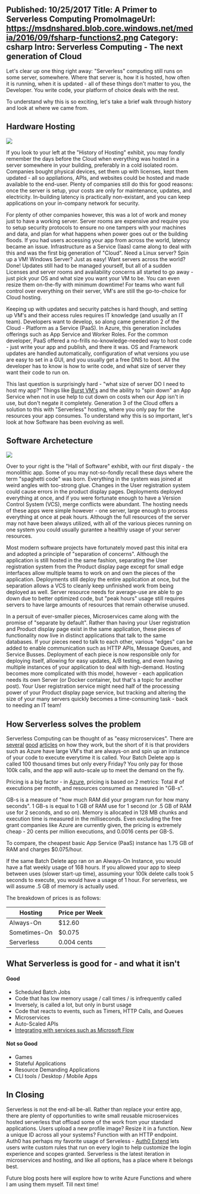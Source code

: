 Published: 10/25/2017
Title: A Primer to Serverless Computing
PromoImageUrl: https://msdnshared.blob.core.windows.net/media/2016/09/fsharp-functions2.png
Category: csharp
Intro: Serverless Computing - The next generation of Cloud
---

Let's clear up one thing right away: "Serverless" computing still runs on some server, somewhere. Where that server is, how it is hosted, how often it is running, when it is updated - all of these things don't matter to you, the Developer. You write code, your platform of choice deals with the rest.

To understand why this is so exciting, let's take a brief walk through history and look at where we came from.

## Hardware Hosting

![](https://stackify.com/wp-content/uploads/2017/05/what-is-function-as-a-service-serverless-architectures-are-here-11196.png)

If you look to your left at the "History of Hosting" exhibit, you may fondly remember the days before the Cloud when everything was hosted in a server somewhere in your building, preferably in a cold isolated room. Companies bought physical devices, set them up with licenses, kept them updated - all so appliations, APIs, and websites could be hosted and made available to the end-user. Plenty of companies still do this for good reasons: once the server is setup, your costs are only for maintenance, updates, and electricity. In-building latency is practically non-existant, and you can keep applications on your in-company network for security.

For plenty of other companies however, this was a lot of work and money just to have a working server. Server rooms are expensive and require you to setup security protocols to ensure no one tampers with your machines and data, and plan for what happens when power goes out or the building floods. If you had users accessing your app from across the world, latency became an issue. Infrastructure as a Service (Iaas) came along to deal with this and was the first big generation of "Cloud". Need a Linux server? Spin up a VM! Windows Server? Just as easy! Want servers across the world? Done! Updates still had to be managed yourself, but all of a sudden Licenses and server rooms and availability concerns all started to go away - just pick your OS and what size you want your VM to be. You can even resize them on-the-fly with minimum downtime! For teams who want full control over everything on their server, VM's are still the go-to-choice for Cloud hosting.

Keeping up with updates and security patches is hard though, and setting up VM's and their access rules requires IT knowledge (and usually an IT team). Developers want to develop, so along came generation 2 of the Cloud - Platform as a Service (PaaS). In Azure, this generation includes offerings such as App Service and Worker Roles. For the common developer, PaaS offered a no-frills no-knowledge-needed way to host code - just write your app and publish, and there it was. OS and Framework updates are handled automatically, configuration of what versions you use are easy to set in a GUI, and you usually get a free DNS to boot. All the developer has to know is how to write code, and what size of server they want their code to run on.

This last question is surprisingly hard - "what size of server DO I need to host my app?" Things like [Burst VM's](https://azure.microsoft.com/en-us/blog/introducing-b-series-our-new-burstable-vm-size/) and the ability to "spin down" an App Service when not in use help to cut down on costs when our App isn't in use, but don't negate it completely. Generation 3 of the Cloud offers a solution to this with "Serverless" hosting, where you only pay for the resources your app consumes. To understand why this is so important, let's look at how Software has been evolving as well.

## Software Archetecture

![](http://usblogs.pwc.com/emerging-technology/wp-content/uploads/2017/02/feature02-figure01.jpg)

Over to your right is the "Hall of Software" exhibit, with our first dispaly - the monolithic app. Some of you may not-so-fondly recall these days where the term "spaghetti code" was born. Everything in the system was joined at weird angles with too-strong glue. Changes in the User registration system could cause errors in the product display pages. Deployments deployed everything at once, and if you were fortunate enough to have a Version Control System (VCS), merge conflicts were abundant. The hosting needs of these apps were simple however - one server, large enough to process everything at once at peak hours. Although the full resources of the server may not have been always utilized, with all of the various pieces running on one system you could usually gurantee a healthly usage of your server resources.

Most modern software projects have fortunately moved past this inital era and adopted a principle of "separation of concerns". Although the application is still hosted in the same fashion, separating the User registration system from the Product display page except for small edge interfaces allow multiple teams to work on and own the pieces of the application. Deployments still deploy the entire application at once, but the separation allows a VCS to cleanly keep unfinished work from being deployed as well. Server resource needs for average-use are able to go down due to better optimized code, but "peak hours" usage still requires servers to have large amounts of resources that remain otherwise unused.

In a persuit of ever-smaller pieces, Microservices came along with the promise of "separate by default". Rather than having your User registration and Product display page exist in the same application, these pieces of functionality now live in distinct applications that talk to the same databases. If your pieces need to talk to each other, various "edges" can be added to enable communication such as HTTP APIs, Message Queues, and Service Busses. Deployment of each piece is now responsible only for deploying itself, allowing for easy updates, A/B testing, and even having multiple instances of your application to deal with high-demand. Hosting becomes more complicated with this model, however - each application needs its own Server (or Docker container, but that's a topic for another post). Your User registration service might need half of the processing power of your Product display page service, but tracking and altering the size of your many servers quickly becomes a time-consuming task - back to needing an IT team!

## How Serverless solves the problem

Serverless Computing can be thought of as "easy microservices". There are [several](https://www.martinfowler.com/articles/serverless.html) [good](https://msdn.microsoft.com/en-us/magazine/mt793269.aspx) [articles](https://docs.microsoft.com/en-us/azure/azure-functions/functions-overview) on how they work, but the short of it is that providers such as Azure have large VM's that are always-on and spin up an instance of your code to execute everytime it is called. Your Batch Delete app is called 100 thousand times but only every Friday? You only pay for those 100k calls, and the app will auto-scale up to meet the demand on the fly.

Pricing is a big factor - in [Azure](https://azure.microsoft.com/en-us/pricing/details/functions/), pricing is based on 2 metrics: Total # of executions per month, and resources consumed as measured in "GB-s".

GB-s is a measure of "how much RAM did your program run for how many seconds". 1 GB-s is equal to 1 GB of RAM use for 1 second (or .5 GB of RAM use for 2 seconds, and so on). Memory is allocated in 128 MB chunks and execution time is measured in the milliseconds. Even excluding the free grant companies like Azure are currently given, the pricing is extremely cheap - 20 cents per million executions, and 0.0016 cents per GB-S.

To compare, the cheapest basic App Service (PaaS) instance has 1.75 GB of RAM and charges $0.075/hour.

If the same Batch Delete app ran on an Always-On Instance, you would have a flat weekly usage of 168 hours.
If you allowed your app to sleep between uses (slower start-up time), assuming your 100k delete calls took 5 seconds to execute, you would have a usage of 1 hour.
For serverless, we will assume .5 GB of memory is actually used.

The breakdown of prices is as follows:

| Hosting | Price per Week |
|--------|--------|
| Always-On       |   $12.60     |
| Sometimes-On | $0.075 |
| Serverless | 0.004 cents |

## What Serverless is good for - and what it isn't

#### Good
- Scheduled Batch Jobs
- Code that has low memory usage / call times / is infrequently called
- Inversely, is called a lot, but only in burst usage
- Code that reacts to events, such as Timers, HTTP Calls, and Queues
- Microservices
- Auto-Scaled APIs
- [Integrating with services such as Microsoft Flow ](https://docs.microsoft.com/en-us/azure/azure-functions/functions-flow-scenario)

#### Not so Good
- Games
- Stateful Applications
- Resource Demanding Applications
- CLI tools / Desktop / Mobile Apps

## In Closing

Serverless is not the end-all be-all. Rather than replace your entire app, there are plenty of opportunities to write small reusable microservices hosted serverless that offload some of the work from your standard applications. Users upload a new profile image? Resize it in a function. New a unique ID across all your systems? Function with an HTTP endpoint. Auth0 has perhaps my favorite usage of Serveless - [Auth0 Extend](https://auth0.com/extend/) lets users write custom rules that run on every login to help customize the login experience and scopes granted. Serverless is the latest iteration in microservices and hosting, and like all options, has a place where it belongs best.

Future blog posts here will explore how to write Azure Functions and where I am using them myself. Till next time!